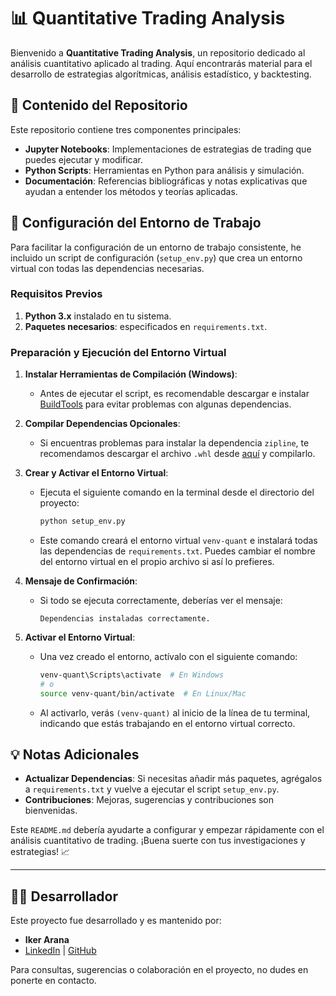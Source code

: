 # 📊 Quantitative Trading Analysis

Bienvenido a **Quantitative Trading Analysis**, un repositorio dedicado al análisis cuantitativo aplicado al trading. Aquí encontrarás material para el desarrollo de estrategias algorítmicas, análisis estadístico, y backtesting.

## 📁 Contenido del Repositorio

Este repositorio contiene tres componentes principales:

- **Jupyter Notebooks**: Implementaciones de estrategias de trading que puedes ejecutar y modificar.
- **Python Scripts**: Herramientas en Python para análisis y simulación.
- **Documentación**: Referencias bibliográficas y notas explicativas que ayudan a entender los métodos y teorías aplicadas.

## 🚀 Configuración del Entorno de Trabajo

Para facilitar la configuración de un entorno de trabajo consistente, he incluido un script de configuración (`setup_env.py`) que crea un entorno virtual con todas las dependencias necesarias.

### Requisitos Previos

1. **Python 3.x** instalado en tu sistema.
2. **Paquetes necesarios**: especificados en `requirements.txt`. 

### Preparación y Ejecución del Entorno Virtual

1. **Instalar Herramientas de Compilación (Windows)**:
   - Antes de ejecutar el script, es recomendable descargar e instalar [BuildTools](https://visualstudio.microsoft.com/es/visual-cpp-build-tools/) para evitar problemas con algunas dependencias.
   
2. **Compilar Dependencias Opcionales**:
   - Si encuentras problemas para instalar la dependencia `zipline`, te recomendamos descargar el archivo `.whl` desde [aquí](https://github.com/cgohlke/talib-build) y compilarlo.

3. **Crear y Activar el Entorno Virtual**:
   - Ejecuta el siguiente comando en la terminal desde el directorio del proyecto:

     ```bash
     python setup_env.py
     ```

   - Este comando creará el entorno virtual `venv-quant` e instalará todas las dependencias de `requirements.txt`. Puedes cambiar el nombre del entorno virtual en el propio archivo si así lo prefieres.

4. **Mensaje de Confirmación**:
   - Si todo se ejecuta correctamente, deberías ver el mensaje:
     ```
     Dependencias instaladas correctamente.
     ```

5. **Activar el Entorno Virtual**:
   - Una vez creado el entorno, actívalo con el siguiente comando:

     ```bash
     venv-quant\Scripts\activate  # En Windows
     # o
     source venv-quant/bin/activate  # En Linux/Mac
     ```

   - Al activarlo, verás `(venv-quant)` al inicio de la línea de tu terminal, indicando que estás trabajando en el entorno virtual correcto.

## 💡 Notas Adicionales

- **Actualizar Dependencias**: Si necesitas añadir más paquetes, agrégalos a `requirements.txt` y vuelve a ejecutar el script `setup_env.py`.
- **Contribuciones**: Mejoras, sugerencias y contribuciones son bienvenidas.


Este `README.md` debería ayudarte a configurar y empezar rápidamente con el análisis cuantitativo de trading. ¡Buena suerte con tus investigaciones y estrategias! 📈

---


## 👨‍💻 Desarrollador

Este proyecto fue desarrollado y es mantenido por:

- **Iker Arana**
- [LinkedIn](https://www.linkedin.com/in/iker-arana-0ab741a6/) | [GitHub](https://github.com/aranagarapena?tab=repositories)

Para consultas, sugerencias o colaboración en el proyecto, no dudes en ponerte en contacto.

